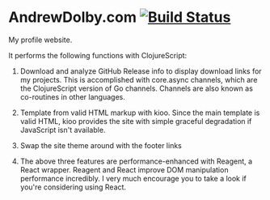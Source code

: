 # AndrewDolby.com [![Build Status](https://travis-ci.org/adolby/AndrewDolby.com.svg?branch=master)](https://travis-ci.org/adolby/AndrewDolby.com)

My profile website.

It performs the following functions with ClojureScript:

1. Download and analyze GitHub Release info to display download links for my projects. This is accomplished with core.async channels, which are the ClojureScript version of Go channels. Channels are also known as co-routines in other languages.

2. Template from valid HTML markup with kioo. Since the main template is valid HTML, kioo provides the site with simple graceful degradation if JavaScript isn't available.

3. Swap the site theme around with the footer links

4. The above three features are performance-enhanced with Reagent, a React wrapper. Reagent and React improve DOM manipulation performance incredibly. I very much encourage you to take a look if you're considering using React.
